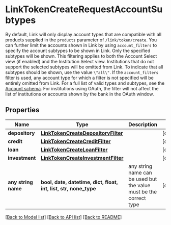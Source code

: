 # LinkTokenCreateRequestAccountSubtypes

By default, Link will only display account types that are compatible with all products supplied in the `products` parameter of `/link/token/create`. You can further limit the accounts shown in Link by using `account_filters` to specify the account subtypes to be shown in Link. Only the specified subtypes will be shown. This filtering applies to both the Account Select view (if enabled) and the Institution Select view. Institutions that do not support the selected subtypes will be omitted from Link. To indicate that all subtypes should be shown, use the value `\"all\"`. If the `account_filters` filter is used, any account type for which a filter is not specified will be entirely omitted from Link.  For a full list of valid types and subtypes, see the [Account schema](https://plaid.com/docs/api/accounts#account-type-schema).  For institutions using OAuth, the filter will not affect the list of institutions or accounts shown by the bank in the OAuth window. 

## Properties
Name | Type | Description | Notes
------------ | ------------- | ------------- | -------------
**depository** | [**LinkTokenCreateDepositoryFilter**](LinkTokenCreateDepositoryFilter.md) |  | [optional] 
**credit** | [**LinkTokenCreateCreditFilter**](LinkTokenCreateCreditFilter.md) |  | [optional] 
**loan** | [**LinkTokenCreateLoanFilter**](LinkTokenCreateLoanFilter.md) |  | [optional] 
**investment** | [**LinkTokenCreateInvestmentFilter**](LinkTokenCreateInvestmentFilter.md) |  | [optional] 
**any string name** | **bool, date, datetime, dict, float, int, list, str, none_type** | any string name can be used but the value must be the correct type | [optional]

[[Back to Model list]](../README.md#documentation-for-models) [[Back to API list]](../README.md#documentation-for-api-endpoints) [[Back to README]](../README.md)


